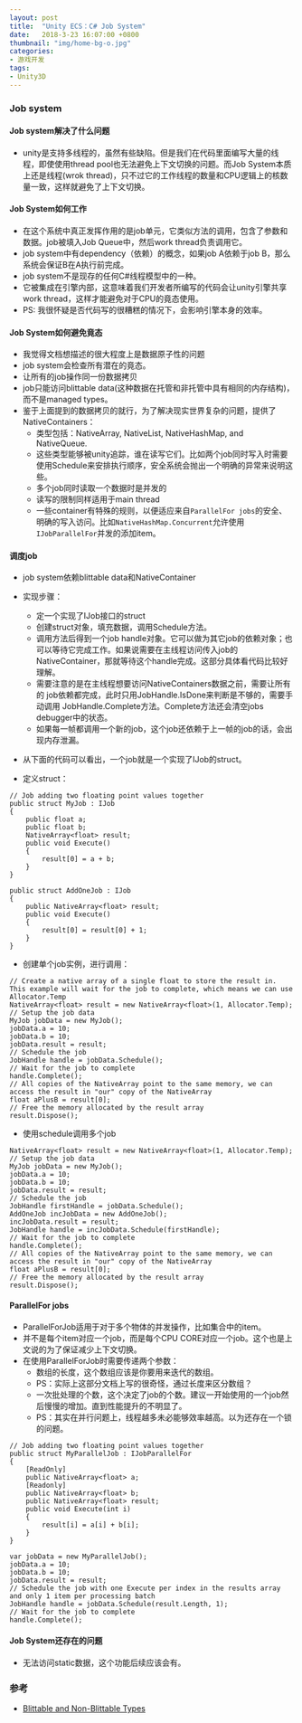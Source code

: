 ```yaml
---
layout: post
title:  "Unity ECS：C# Job System"
date:   2018-3-23 16:07:00 +0800
thumbnail: "img/home-bg-o.jpg"
categories: 
- 游戏开发
tags:
- Unity3D
---
```


### Job system 
#### Job system解决了什么问题
- unity是支持多线程的，虽然有些缺陷。但是我们在代码里面编写大量的线程，即使使用thread pool也无法避免上下文切换的问题。而Job System本质上还是线程(wrok thread)，只不过它的工作线程的数量和CPU逻辑上的核数量一致，这样就避免了上下文切换。

<!--more-->

#### Job System如何工作
- 在这个系统中真正发挥作用的是job单元，它类似方法的调用，包含了参数和数据。job被填入Job Queue中，然后work thread负责调用它。
- job system中有dependency（依赖）的概念，如果job A依赖于job B，那么系统会保证B在A执行前完成。
- job system不是现存的任何C#线程模型中的一种。
- 它被集成在引擎内部，这意味着我们开发者所编写的代码会让unity引擎共享work thread，这样才能避免对于CPU的竟态使用。
- PS: 我很怀疑是否代码写的很糟糕的情况下，会影响引擎本身的效率。


#### Job System如何避免竟态
- 我觉得文档想描述的很大程度上是数据原子性的问题
- job system会检查所有潜在的竟态。
- 让所有的job操作同一份数据拷贝
- job只能访问blittable data(这种数据在托管和非托管中具有相同的内存结构)，而不是managed types。
- 鉴于上面提到的数据拷贝的就行，为了解决现实世界复杂的问题，提供了NativeContainers：
    - 类型包括：NativeArray, NativeList, NativeHashMap, and NativeQueue.
    - 这些类型能够被unity追踪，谁在读写它们。比如两个job同时写入时需要使用Schedule来安排执行顺序，安全系统会抛出一个明确的异常来说明这些。
    - 多个job同时读取一个数据时是并发的
    - 读写的限制同样适用于main thread
    - 一些container有特殊的规则，以便适应来自`ParallelFor jobs`的安全、明确的写入访问。比如`NativeHashMap.Concurrent`允许使用`IJobParallelFor`并发的添加item。

#### 调度job
- job system依赖blittable data和NativeContainer
- 实现步骤：
    - 定一个实现了IJob接口的struct
    - 创建struct对象，填充数据，调用Schedule方法。
    - 调用方法后得到一个job handle对象。它可以做为其它job的依赖对象；也可以等待它完成工作。如果说需要在主线程访问传入job的NativeContainer，那就等待这个handle完成。这部分具体看代码比较好理解。
    - 需要注意的是在主线程想要访问NativeContainers数据之前，需要让所有的 job依赖都完成，此时只用JobHandle.IsDone来判断是不够的，需要手动调用 JobHandle.Complete方法。Complete方法还会清空jobs debugger中的状态。
    - 如果每一帧都调用一个新的job，这个job还依赖于上一帧的job的话，会出现内存泄漏。

- 从下面的代码可以看出，一个job就是一个实现了IJob的struct。
    
- 定义struct：

``` 
// Job adding two floating point values together
public struct MyJob : IJob
{
    public float a;
    public float b;
    NativeArray<float> result;
    public void Execute()
    {
        result[0] = a + b;
    }
}

public struct AddOneJob : IJob
{
    public NativeArray<float> result;
    public void Execute()
    {
        result[0] = result[0] + 1;
    }
}

```

- 创建单个job实例，进行调用：

```
// Create a native array of a single float to store the result in. This example will wait for the job to complete, which means we can use Allocator.Temp
NativeArray<float> result = new NativeArray<float>(1, Allocator.Temp);
// Setup the job data
MyJob jobData = new MyJob();
jobData.a = 10;
jobData.b = 10;
jobData.result = result;
// Schedule the job
JobHandle handle = jobData.Schedule();
// Wait for the job to complete
handle.Complete();
// All copies of the NativeArray point to the same memory, we can access the result in "our" copy of the NativeArray
float aPlusB = result[0];
// Free the memory allocated by the result array
result.Dispose();
```

- 使用schedule调用多个job

```
NativeArray<float> result = new NativeArray<float>(1, Allocator.Temp);
// Setup the job data
MyJob jobData = new MyJob();
jobData.a = 10;
jobData.b = 10;
jobData.result = result;
// Schedule the job
JobHandle firstHandle = jobData.Schedule();
AddOneJob incJobData = new AddOneJob();
incJobData.result = result;
JobHandle handle = incJobData.Schedule(firstHandle);
// Wait for the job to complete
handle.Complete();
// All copies of the NativeArray point to the same memory, we can access the result in "our" copy of the NativeArray
float aPlusB = result[0];
// Free the memory allocated by the result array
result.Dispose();
```

#### ParallelFor jobs
- ParallelForJob适用于对于多个物体的并发操作，比如集合中的item。
- 并不是每个item对应一个job，而是每个CPU CORE对应一个job。这个也是上文说的为了保证减少上下文切换。
- 在使用ParallelForJob时需要传递两个参数：
    - 数组的长度，这个数组应该是你要用来迭代的数组。
    - PS：实际上这部分文档上写的很奇怪，通过长度来区分数组？
    - 一次批处理的个数，这个决定了job的个数。建议一开始使用的一个job然后慢慢的增加。直到性能提升的不明显了。
    - PS：其实在并行问题上，线程越多未必能够效率越高。以为还存在一个锁的问题。

```
// Job adding two floating point values together
public struct MyParallelJob : IJobParallelFor
{
    [ReadOnly]
    public NativeArray<float> a;
    [Readonly]
    public NativeArray<float> b;
    public NativeArray<float> result;
    public void Execute(int i)
    {
        result[i] = a[i] + b[i];
    }
}
```

```
var jobData = new MyParallelJob();
jobData.a = 10;  
jobData.b = 10;
jobData.result = result;
// Schedule the job with one Execute per index in the results array and only 1 item per processing batch
JobHandle handle = jobData.Schedule(result.Length, 1);
// Wait for the job to complete
handle.Complete();
```


#### Job System还存在的问题
- 无法访问static数据，这个功能后续应该会有。

### 参考
- [Blittable and Non-Blittable Types](//docs.microsoft.com/en-us/dotnet/framework/interop/blittable-and-non-blittable-types)